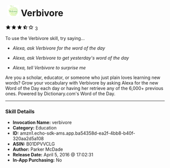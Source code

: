 # &nbsp;<img src="skill_icon" alt="Verbivore icon" width="36"> Verbivore
![3.3 stars](../../images/ic_star_black_18dp_1x.png)![3.3 stars](../../images/ic_star_black_18dp_1x.png)![3.3 stars](../../images/ic_star_black_18dp_1x.png)![3.3 stars](../../images/ic_star_half_black_18dp_1x.png)![3.3 stars](../../images/ic_star_border_black_18dp_1x.png) 3

To use the Verbivore skill, try saying...

* *Alexa, ask Verbivore for the word of the day*

* *Alexa, ask Verbivore to get yesterday's word of the day*

* *Alexa, tell Verbivore to surprise me*

Are you a scholar, educator, or someone who just plain loves learning new words? Grow your vocabulary with Verbivore by asking Alexa for the new Word of the Day each day or having her retrieve any of the 6,000+ previous ones. Powered by Dictionary.com's Word of the Day.

***

### Skill Details

* **Invocation Name:** verbivore
* **Category:** Education
* **ID:** amzn1.echo-sdk-ams.app.ba54358d-ea2f-4bb8-b40f-320aa2d5a108
* **ASIN:** B01DPVVCLG
* **Author:** Parker McDade
* **Release Date:** April 5, 2016 @ 17:02:31
* **In-App Purchasing:** No
